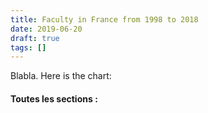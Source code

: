 ```yaml
---
title: Faculty in France from 1998 to 2018
date: 2019-06-20
draft: true
tags: []
---
```


Blabla.
Here is the chart:

<div>
<h4 class="text-center" id="nom-section">Toutes les sections :</h4>
<svg id="chart" width="100%" max-width="100%" alt="Chart"></svg>
</div>

<script src="d3.min.js"></script>
<script src="chart.js"></script>
